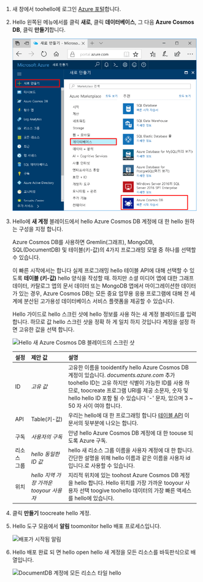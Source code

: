 1. 새 창에서 toohello에 로그인 [Azure 포털](https://portal.azure.com/)합니다.
2. Hello 왼쪽된 메뉴에서를 클릭 **새로**, 클릭 **데이터베이스**, 그 다음 **Azure Cosmos DB**, 클릭 **만들기**합니다.
   
   ![Hello 더 서비스 및 Azure Cosmos DB 강조 표시 하는 Azure 포털의 스크린 샷](./media/cosmos-db-create-dbaccount-table/create-nosql-db-databases-json-tutorial-1.png)

3. Hello에 **새 계정** 블레이드에서 hello Azure Cosmos DB 계정에 대 한 hello 원하는 구성을 지정 합니다. 

    Azure Cosmos DB를 사용하면 Gremlin(그래프), MongoDB, SQL(DocumentDB) 및 테이블(키-값)의 4가지 프로그래밍 모델 중 하나를 선택할 수 있습니다. 
    
    이 빠른 시작에서는 합니다 실제 프로그래밍 hello 테이블 API에 대해 선택할 수 있도록 **테이블 (키-값)** hello 양식을 작성할 때. 하지만 소셜 미디어 앱에 대한 그래프 데이터, 카탈로그 앱의 문서 데이터 또는 MongoDB 앱에서 마이그레이션한 데이터가 있는 경우, Azure Cosmos DB는 모든 중요 업무용 응용 프로그램에 대해 전 세계에 분산된 고가용성 데이터베이스 서비스 플랫폼을 제공할 수 있습니다.

    Hello 가이드로 hello 스크린 샷에 hello 정보를 사용 하는 새 계정 블레이드를 입력 합니다. 하므로 값 hello 스크린 샷을 정확 하 게 일치 하지 것입니다 계정을 설정 하면 고유한 값을 선택 합니다. 
 
    ![Hello 새 Azure Cosmos DB 블레이드의 스크린 샷](./media/cosmos-db-create-dbaccount-table/create-nosql-db-databases-json-tutorial-2.png)

    설정|제안 값|설명
    ---|---|---
    ID|*고유 값*|고유한 이름을 tooidentify hello Azure Cosmos DB 계정이 있습니다. *documents.azure.com* 추가 toohello ID는 고유 하지만 식별이 가능한 ID를 사용 하므로, toocreate 프로그램 URI를 제공 소문자, 숫자 및 hello hello ID 포함 될 수 있습니다 '-' 문자, 있으며 3 ~ 50 자 사이 여야 합니다.
    API|Table(키-값)|우리는 hello에 대 한 프로그래밍 합니다 [테이블 API](../articles/cosmos-db/table-introduction.md) 이 문서의 뒷부분에 나오는 합니다.|
    구독|*사용자의 구독*|안녕 hello Azure Cosmos DB 계정에 대 한 toouse 되도록 Azure 구독. 
    리소스 그룹|*hello 동일한 ID 값*|hello 새 리소스 그룹 이름을 사용자 계정에 대 한 합니다. 간단한 설명을 위해 hello 이름과 같은 이름을 사용자 id입니다.로 사용할 수 있습니다. 
    위치|*hello 지역 가장 가까운 tooyour 사용자*|지리적 위치에 있는 toohost Azure Cosmos DB 계정을 hello 합니다. Hello 위치를 가장 가까운 tooyour 사용자 선택 toogive toohello 데이터의 가장 빠른 액세스를 hello에 있습니다.   

4. 클릭 **만들기** toocreate hello 계정.
5. Hello 도구 모음에서 **알림** toomonitor hello 배포 프로세스입니다.

    ![배포가 시작됨 알림](./media/cosmos-db-create-dbaccount-table/notification.png)

6.  Hello 배포 완료 되 면 hello open hello 새 계정을 모든 리소스를 바둑판식으로 배열입니다. 

    ![DocumentDB 계정에 모든 리소스 타일 hello](./media/cosmos-db-create-dbaccount-table/all-resources.png)

